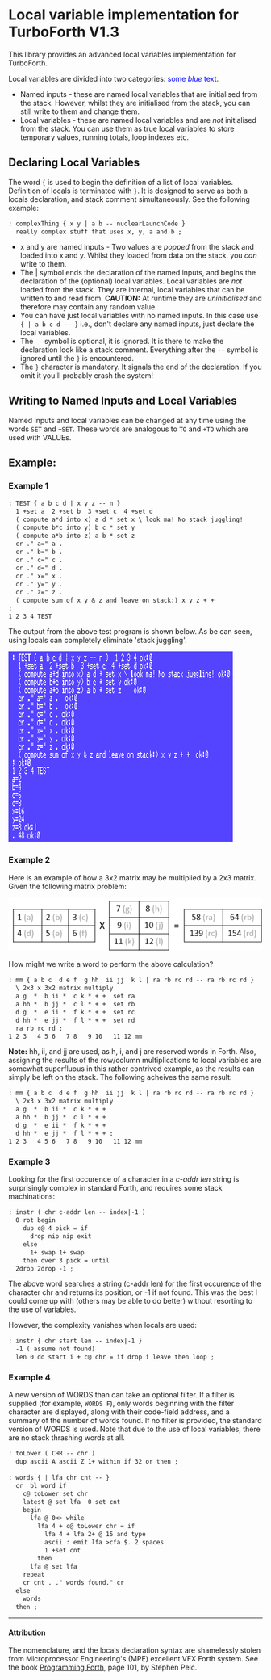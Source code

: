 # Local variable implementation for TurboForth V1.3
This library provides an advanced local variables implementation for TurboForth.

Local variables are divided into two categories: <span style="color:blue">some *blue* text</span>.

* Named inputs - these are named local variables that are initialised from the stack. However, whilst they are initialised from the stack, you can still write to them and change them. 
* Local variables - these are named local variables and are _not_ initialised from the stack. You can use them as true local variables to store temporary values, running totals, loop indexes etc.

## Declaring Local Variables

The word `{` is used to begin the definition of a list of local variables. Definition of locals is terminated with `}`. It is designed to serve as both a locals declaration, and stack comment simultaneously. See the following example:

```
: complexThing { x y | a b -- nuclearLaunchCode }
  really complex stuff that uses x, y, a and b ;
```

* x and y are named inputs - Two values are _popped_ from the stack and loaded into x and y. Whilst they loaded from data on the stack, you _can_ write to them.
* The | symbol ends the declaration of the named inputs, and begins the declaration of the (optional) local variables. Local variables are _not_ loaded from the stack. They are internal, local variables that can be written to and read from. **CAUTION:** At runtime they are _uninitialised_ and therefore may contain any random value.
* You can have just local variables with no named inputs. In this case use `{ | a b c d -- }` i.e., don't declare any named inputs, just declare the local variables.
* The `--` symbol is optional, it is ignored. It is there to make the declaration look like a stack comment. Everything after the `--` symbol is ignored until the `}` is encountered.
* The `}` character is mandatory. It signals the end of the declaration. If you omit it you'll probably crash the system!

## Writing to Named Inputs and Local Variables

Named inputs and local variables can be changed at any time using the words `SET` and `+SET`. These words are analogous to `TO` and `+TO` which are used with VALUEs.

## Example:

### Example 1

```forth
: TEST { a b c d | x y z -- n } 
  1 +set a  2 +set b  3 +set c  4 +set d
  ( compute a*d into x) a d * set x \ look ma! No stack juggling!
  ( compute b*c into y) b c * set y
  ( compute a*b into z) a b * set z   
  cr ." a=" a . 
  cr ." b=" b . 
  cr ." c=" c .
  cr ." d=" d .
  cr ." x=" x .
  cr ." y=" y .
  cr ." z=" z .
  ( compute sum of x y & z and leave on stack:) x y z + + 
;
1 2 3 4 TEST
```

The output from the above test program is shown below. As be can seen, using locals can completely eliminate 'stack juggling'.

![Output from the above example](/images/example.png "Output from the above example")

### Example 2

Here is an example of how a 3x2 matrix may be multiplied by a 2x3 matrix. Given the following matrix problem:

![Example matrix multiplication problem (stack positions shown in brackets)](/images/matrix.png)

How might we write a word to perform the above calculation?

```forth
: mm { a b c  d e f  g hh  ii jj  k l | ra rb rc rd -- ra rb rc rd }
  \ 2x3 x 3x2 matrix multiply
  a g  *  b ii *  c k * + +  set ra  
  a hh *  b jj *  c l * + +  set rb   
  d g  *  e ii *  f k * + +  set rc   
  d hh *  e jj *  f l * + +  set rd
  ra rb rc rd ;
1 2 3   4 5 6   7 8   9 10   11 12 mm
```

**Note:** hh, ii, and jj are used, as h, i, and j are reserved words in Forth. Also, assigning the results of the row/column multiplications to local variables are somewhat superfluous in this rather contrived example, as the results can simply be left on the stack. The following acheives the same result:

```forth
: mm { a b c  d e f  g hh  ii jj  k l | ra rb rc rd -- ra rb rc rd }
  \ 2x3 x 3x2 matrix multiply
  a g  *  b ii *  c k * + + 
  a hh *  b jj *  c l * + +   
  d g  *  e ii *  f k * + +    
  d hh *  e jj *  f l * + + ;
1 2 3   4 5 6   7 8   9 10   11 12 mm
```

### Example 3

Looking for the first occurence of a character in a _c-addr len_ string is surprisingly complex in standard Forth, and requires some stack machinations:

```forth
: instr ( chr c-addr len -- index|-1 )
  0 rot begin 
    dup c@ 4 pick = if 
      drop nip nip exit 
    else 
      1+ swap 1+ swap 
	then over 3 pick = until 
  2drop 2drop -1 ;
```

The above word searches a string (c-addr len) for the first occurence of the character chr and returns its position, or -1 if not found. This was the best I could come up with (others may be able to do better) without resorting to the use of variables.

However, the complexity vanishes when locals are used:

```forth
: instr { chr start len -- index|-1 }
  -1 ( assume not found)
  len 0 do start i + c@ chr = if drop i leave then loop ;
```

### Example 4

A new version of WORDS than can take an optional filter. If a filter is supplied (for example, `WORDS F`), only words beginning with the filter character are displayed, along with their code-field address, and a summary of the number of words found. If no filter is provided, the standard version of WORDS is used. Note that due to the use of local variables, there are no stack thrashing words at all. 

```forth
: toLower ( CHR -- chr )
  dup ascii A ascii Z 1+ within if 32 or then ;

: words { | lfa chr cnt -- }
  cr  bl word if
    c@ toLower set chr
    latest @ set lfa  0 set cnt 
    begin
      lfa @ 0<> while
        lfa 4 + c@ toLower chr = if 
          lfa 4 + lfa 2+ @ 15 and type
          ascii : emit lfa >cfa $. 2 spaces
          1 +set cnt
        then
      lfa @ set lfa 
    repeat
    cr cnt . ." words found." cr 
  else
    words
  then ;
  ```

---

#### Attribution

The nomenclature, and the locals declaration syntax are shamelessly stolen from Microprocessor Engineering's (MPE) excellent VFX Forth system. See the book [Programming Forth](https://www.mpeforth.com/arena/ProgramForth.pdf), page 101, by Stephen Pelc. 
